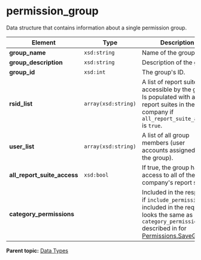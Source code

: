 # permission_group

Data structure that contains information about a single permission group.

|Element|Type|Description|
|-------|----|-----------|
|**group_name** |`xsd:string` | Name of the group. |
|**group_description** |`xsd:string` | Description of the group. |
|**group_id** |`xsd:int` | The group's ID. |
|**rsid_list** |`array(xsd:string)` | A list of report suites accessible by the group. Is populated with all report suites in the company if `all_report_suite_access` is `true`. |
|**user_list** |`array(xsd:string)` | A list of all group members (user accounts assigned to the group). |
|**all_report_suite_access** |`xsd:bool` | If true, the group has access to all of the company's report suites. |
|**category_permissions** | | Included in the response if `include_permissions` is included in the request; looks the same as `category_permissions` described in for [Permissions.SaveGroup](../methods/permissions/r_SaveGroup.md#). |

**Parent topic:** [Data Types](../data_types/c_datatypes.md)

